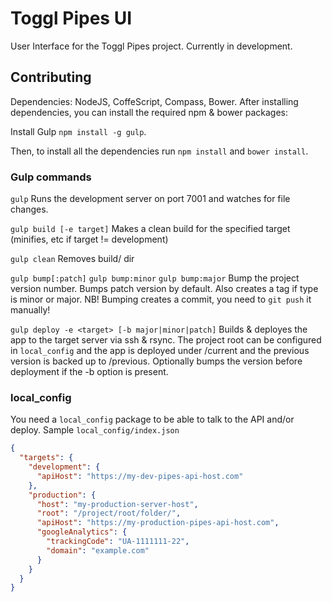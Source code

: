 # Toggl Pipes UI

User Interface for the Toggl Pipes project. Currently in development.

## Contributing

Dependencies: NodeJS, CoffeScript, Compass, Bower.
After installing dependencies, you can install the required npm & bower packages:

Install Gulp
`npm install -g gulp`.

Then, to install all the dependencies run `npm install` and `bower install`.

### Gulp commands

`gulp`
Runs the development server on port 7001 and watches for file changes.

`gulp build [-e target]`
Makes a clean build for the specified target (minifies, etc if target != development)

`gulp clean`
Removes build/ dir

`gulp bump[:patch]`
`gulp bump:minor`
`gulp bump:major`
Bump the project version number. Bumps patch version by default. Also creates a tag if type is minor or major.
NB! Bumping creates a commit, you need to `git push` it manually!

`gulp deploy -e <target> [-b major|minor|patch]`
Builds & deployes the app to the target server via ssh & rsync. The project root can be configured in `local_config` and the app is deployed under <project-root>/current and the previous version is backed up to <project-root>/previous.
Optionally bumps the version before deployment if the -b option is present.

### local_config

You need a `local_config` package to be able to talk to the API and/or deploy.
Sample `local_config/index.json`

```json
{
  "targets": {
    "development": {
      "apiHost": "https://my-dev-pipes-api-host.com"
    },
    "production": {
      "host": "my-production-server-host",
      "root": "/project/root/folder/",
      "apiHost": "https://my-production-pipes-api-host.com",
      "googleAnalytics": {
        "trackingCode": "UA-1111111-22",
        "domain": "example.com"
      }
    }
  }
}
```